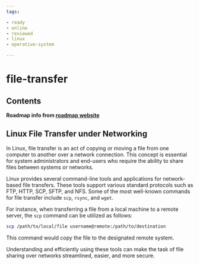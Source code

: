 ```yaml
---
tags:

- ready
- online
- reviewed
- linux
- operative-system

---
```

# file-transfer

## Contents

__Roadmap info from [roadmap website](https://roadmap.sh/linux/networking/file-transfer)__

## Linux File Transfer under Networking

In Linux, file transfer is an act of copying or moving a file from one computer to another over a network connection. This concept is essential for system administrators and end-users who require the ability to share files between systems or networks.

Linux provides several command-line tools and applications for network-based file transfers. These tools support various standard protocols such as FTP, HTTP, SCP, SFTP, and NFS. Some of the most well-known commands for file transfer include `scp`, `rsync`, and `wget`.

For instance, when transferring a file from a local machine to a remote server, the `scp` command can be utilized as follows:

```bash
scp /path/to/local/file username@remote:/path/to/destination
```

This command would copy the file to the designated remote system.

Understanding and efficiently using these tools can make the task of file sharing over networks streamlined, easier, and more secure.
